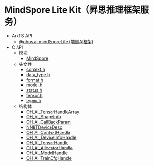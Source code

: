 # MindSpore Lite Kit（昇思推理框架服务）

<!--Kit: MindSpore Lite Kit-->
<!--Subsystem: AI-->
<!--Owner: @zhuguodong8-->
<!--SE: @zhuguodong8; @jjfeing-->
<!--TSE: @principal87-->

- ArkTS API<!--mindspore-lite-arkts-->
  - [@ohos.ai.mindSporeLite (端侧AI框架)](js-apis-mindSporeLite.md)
- C API<!--mindspore-lite-c-->
  - 模块<!--mindspore-lite-module-->
    - [MindSpore](capi-mindspore.md)
  - 头文件<!--mindspore-lite-headerfile-->
    - [context.h](capi-context-h.md)
    - [data_type.h](capi-data-type-h.md)
    - [format.h](capi-format-h.md)
    - [model.h](capi-model-h.md)
    - [status.h](capi-status-h.md)
    - [tensor.h](capi-tensor-h.md)
    - [types.h](capi-types-h.md)
  - 结构体<!--mindspore-lite-struct-->
    - [OH_AI_TensorHandleArray](capi-mindspore-oh-ai-tensorhandlearray.md)
    - [OH_AI_ShapeInfo](capi-mindspore-oh-ai-shapeinfo.md)
    - [OH_AI_CallBackParam](capi-mindspore-oh-ai-callbackparam.md)
    - [NNRTDeviceDesc](capi-mindspore-nnrtdevicedesc.md)
    - [OH_AI_ContextHandle](capi-mindspore-oh-ai-contexthandle.md)
    - [OH_AI_DeviceInfoHandle](capi-mindspore-oh-ai-DeviceInfoHandle.md)
    - [OH_AI_TensorHandle](capi-mindspore-oh-ai-tensorHandle.md)
    - [OH_AI_AllocatorHandle](capi-mindspore-oh-ai-allocatorhandle.md)
    - [OH_AI_ModelHandle](capi-mindspore-oh-ai-modelhandle.md)
    - [OH_AI_TrainCfgHandle](capi-mindspore-oh-ai-traincfghandle.md)
